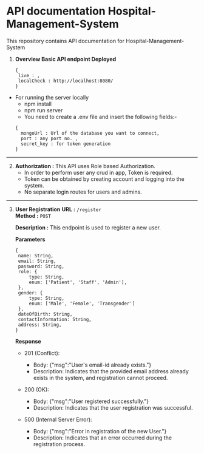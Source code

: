 # API documentation Hospital-Management-System
This repository contains API documentation for Hospital-Management-System

1. **Overview Basic API endpoint Deployed**
   ```
   {
    live : ,
    localCheck : http://localhost:8080/
   }
   ```

- For running the server locally
  - npm install
  - npm run server
  - You need to create a .env file and insert the following fields:- 
  ```
  {
    mongoUrl : Url of the database you want to connect,
    port : any port no. ,
    secret_key : for token generation
  }
  ```
---

2. **Authorization :** 
   This API uses Role based Authorization.
   - In order to perform user any crud in app, Token is required.
   - Token can be obtained by creating account and logging into the system.
   - No separate login routes for users and admins.
---

3. **User Registration**
   **URL :** `/register`\
   **Method :** `POST`

   **Description :**
   This endpoint is used to register a new user.

   **Parameters**
   ```
   {
    name: String,
    email: String,
    password: String,
    role: {
        type: String,
        enum: ['Patient', 'Staff', 'Admin'],
    },
    gender: {
        type: String,
        enum: ['Male', 'Female', 'Transgender']
    },
    dateOfBirth: String,
    contactInformation: String,
    address: String,
   }
   ```

   **Response**
   - 201 (Conflict):
     - Body: {"msg":"User's email-id already exists."}
     - Description: Indicates that the provided email address already exists in the system, and registration     cannot  proceed.

   - 200 (OK):
     - Body: {"msg":"User registered successfully."}
     - Description: Indicates that the user registration was successful.

   - 500 (Internal Server Error):
     - Body: {"msg":"Error in registration of the new User."}
     - Description: Indicates that an error occurred during the registration process.